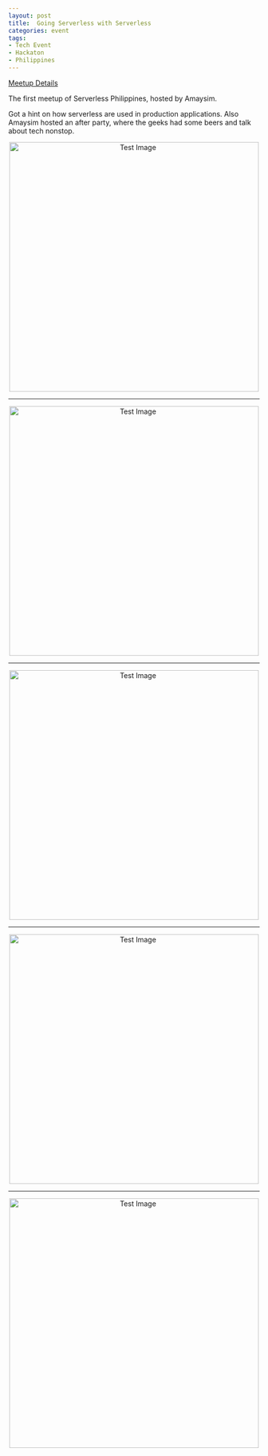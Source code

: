 ```yaml
---
layout: post
title:  Going Serverless with Serverless
categories: event
tags:
- Tech Event
- Hackaton
- Philippines
---
```


<a href="https://www.meetup.com/Manila-Serverless-Meetup-Group/events/242215138/" target="_blank">Meetup Details</a>

<p>The first meetup of Serverless Philippines, hosted by Amaysim.</p>

<p>Got a hint on how serverless are used in production applications. Also Amaysim hosted an after party, where the geeks had some beers and talk about tech nonstop.</p>

<center>
<img class="responsive" src="https://lh3.googleusercontent.com/avLPWWF_a7ZJmyf39lyLMNy_JnxP8eoKqK36Xsc5SZL1eviRhKVaCm7mAAc0cZE8dXwdNzxIpVJI0oJtdlsm5vZKl2HsadE3uDHEniXJRJSzGzGsE_XB1YVxO9xPGw0KYxkpnABd_0RFjzRbzkBwSLficrzTyyS0iW_5s77isI3wCdtt0iNxg2vqaS19lZ6m42L4UidMc_nA4xwShKXVkCQGwTQ_I0a2bXu6BX5XYZ5juwMtLPaU_vUbrROTPXpptahOeQNVkQmXSp7ApjkZ6ai4r8o02TUT_S6y07aTy8JuchkaAsMYsmICcQvc2Sz7DT8Oel7_pH20IQ2lZ93X7ARC7KeXX-HgHl5oUna0Gsss3MdB3CwmrZpaB-mHU-TSd3-0j6YLOWAzD9-9m90h08HGkd4cxMv28HR5HiU8Zspy_af0r0E0oTay7wiJqCnc8SNkycnb2dp5ERFwvrx76DmTIseu6zuD8j4XluSRomLPjyi35ZhMGKkHLkNe-qFstc30-CGS5WEcpCC_KYrqo3Nuo2Ts9a4XKG1LWHaqQglEHx6-9Pp2xYaDyUXn8eGH3ffyy8P8hmbGY-VGqc9COe5u_ABf85uDJdA5nAdxcXRvbMCW7xMeOiWzji6JqSHiBvLVWnv1loMnHxIeq9EHF8W4OrRiZs1U7kw=w994-h1766-no" width="500px" alt="Test Image" />

<hr/>

<img class="responsive" src="https://lh3.googleusercontent.com/zmY_5X9hP8ctir4QdJ5DznLhgT2Wydq89tExNbV2WjwzfHtU214ww4T_8RUnaQk3jJXINCQsabrVV3kHf5erDZLASmcopkqUuN80FN0lEW_QTtDCLqCupd2QJvyarZ68bsbHps1UDYbXKzTOUXk8OKkrrOLJd7M0djVro-LzCRluMCx3gWzgPQLfosNLXXCjfsEyA6-tArr9MyfPqcjtxUKdKqwGQ4Ep7evBa8-0AWEVOq1fvwjl7KxHNyK4djzGK4fVFI8rID9BIpTBRO9tD5OrOpvuT9gOMk2oV2Og4bmxcgRZ9kPacjmsWZX2rJo4WA8iU3eKgJpUal2ETDt94zzPru9BWFtQiGME78DVEAYIWUZMCD8YTQj4VTD3zhwztDVv_SlsZxcalgsk4-99vgdJsV3BK3PkQG98LAYWdDvqcHY8L_zDe5WOWU9Ax-FiaI6oSkDuOzsJVceHuTm5MpW7MjzGJpU9lKup0cHfQIZX8oWwg7tzcbZcoygXgFJ0m4T2QkRSR3naB4i_Grm1O1HkX3E_TM273k-pOuPg8PtLvML4QzTmELN1e8EtMAzTRE-oJ3d2A6w_n6JL1ZdAaVrU-8trnSFhlgsIAU7v2E37wuUIFz4GLo77loXmW38p_LNLpk7ES5jreH7pOYqg61fH2kjhMoHBHfA=w2048-h1152-no" width="500px" alt="Test Image" />

<hr/>

<img class="responsive" src="https://lh3.googleusercontent.com/qY9_Dw2-UFVp0oz2ES5uMrRMI1rRljkbz1hMgMGP2P1gAabJRoVwyUJIiajjh0fpaMebcnUlHXqDEDnj8sCSx0qjQyJtgL9U5C2fxZxjph2QHsVJqvVZFASFamtojsYPALFWJKXP2qPYcfay8fNgktfm2WIqfUpbK89f50OuKynL6ev_36bS9d-db5OvxPBrrVJLPpVXnl6S9rYxCAGsfvUouaWg9_PKn8dMEdkP0qEArfv1SFlGX5KaeY8PExZdh8VhTrT1kFRCFsKOjkDr6pnsvR_WurU3ThDX2c985M2G5fwkqtH8kQTTIel26yAvva__pxiApko-9MIbYWiJwIIVFJ9o3PLt9ZQbsIT7IFb37dnTkjdMDA23qHjD2QIg6yFsxo7J3iTM-PQ7zISISxLa32_bUddOUb9ZVDP400S-ttWS0lMeWD86rCKrxJ8Xmx4IKtt9OaGARr7a5c7p_xsfTfuz9KD92eix9Z0pxdcvLPKI1P2jJNFc792UNPFOTVCWgpRmLWI-Qp8yoV6gbcjee3poXWFlUWoaO33RUczRcbE-3MPwqMZ4SbskJyXJHX40AaYFuZJZoQy_cFFXKGr3YEqAK1ADRicvEVQZs2RaApuwJkbSX1Jth0JVefiiqT_aWbVwqYsDFSI4kCHIjnecgCW8qz_F8Mk=w2048-h1152-no" width="500px" alt="Test Image" />

<hr/>

<img class="responsive" src="https://lh3.googleusercontent.com/O-Yzre719OkDWHITav99ClYkUUYES20lHbRBRf3uz9Rq-nsdA0TdFsvloeMUszxKw5ls75d8FKzSNfRZk2PFZcd3RKHO7f8b3r_eNXjYd4dZ8Q9GPWI853LTxuF6ARZQx9qhAUyc659czbGMaB-DIK1OQqJ03u418axzyQ7VlkiLpGNyU-KRJJ-qKqurc1Y92Ra5zc2nvV9qx6ucja96DoUCpr65-gqRLjn6X9PZHpQfv32XZIpNZqhFLntAfrAMRO7YyNXOvmTjgo-kLhkcUq8cevTnKBvZDOoPSBa6uahAym-7gJu-BA9WHI6wkEbEq3PO3ix-39RCEMSofJmPz0ZlOPeD_OSxPDtx4XHpY5sx5f67CwJzULJoUxQ3_D0jJ50sStGL8IXpCz9sgWPKH4NBdGZ2_6JGYkTfDhSdBjuYuCk0g3PgqWTAS6c4McORQEr4LSoppOXfkr2KAR7qPA0gsoQXn8z7d0TmdocrIZLjb_Up9or4rCDoR6BiihxJYTO2-NmjtscgZjYnpfIohFkqph_aEJqC7MvDPgP5IcN-Ay58YKU3lbEFgseFV7v4o4HiiGGwlTCAgjrXUZzSmLCICs9Nzy8asmC9W3-TuznObGER4pSdX2LGtneuoLKpwXKMM894K-1CHkVlN248KMy1qt6hLLKB-Tc=w2048-h1152-no" width="500px" alt="Test Image" />

<hr/>

<img class="responsive" src="https://lh3.googleusercontent.com/ojaAea_djdkYSJxYsclfPjb094C-q0d4QogqmH6Qd9GltJxeOdKPcZvrhKoSPjrG7mLk7_Cs-ohxbeRr2_chuCeEBZRdFyjfoS9qR3JyLZqPO2vHl7JgNIzJu_MoyNwSHJmydQ2ojmeCp_TGyPPmt9iiYTHoJiVFK9QoO6yPJdVtP-qTVy5vmxrB80VVxeOXrPZcvZvKhPR-lFyOLhUUJUfwLLsanQeeeCgmCZvm5kFxsyrr19fTip86oATjzoFPkPgTCvwfoygXvc1p6moXBsEpjX8S8RsXABZdMmFMlnT1naMaJNeVJ9uisjb7z66yPRarSewmgvKrIdh-mi75afRareSZ5iB_IQxBf4aBkQKl8LYYaBSYMorRwwEierptnt3HnyUXsPmaQb7pg745h39mFmVoi7uzDNtGN5bnMQE4aC3uMZMBh-EMrZZdeU58--FGzp7Q5mVX3Tcp_HRNjiZIUulJMZ8AudNGq9prn-wl0FScWlb-EXvmP-9MKzLWm-tEWmAEpTf1EkxRWsQESynBojVsWxQAZUksC0o0G8TQFO9eIjd-XQwtkj7BGtIhcaABpqCK59ro9JQjPtUcQtsaypKauo6CYOMZWBPbTjodKc0lt431eElvHnBT-kuGb0uf1H4WYjF4DGYLNgqTERmBjOPwdThOW5E=w994-h1766-no" width="500px" alt="Test Image" />

</center>
